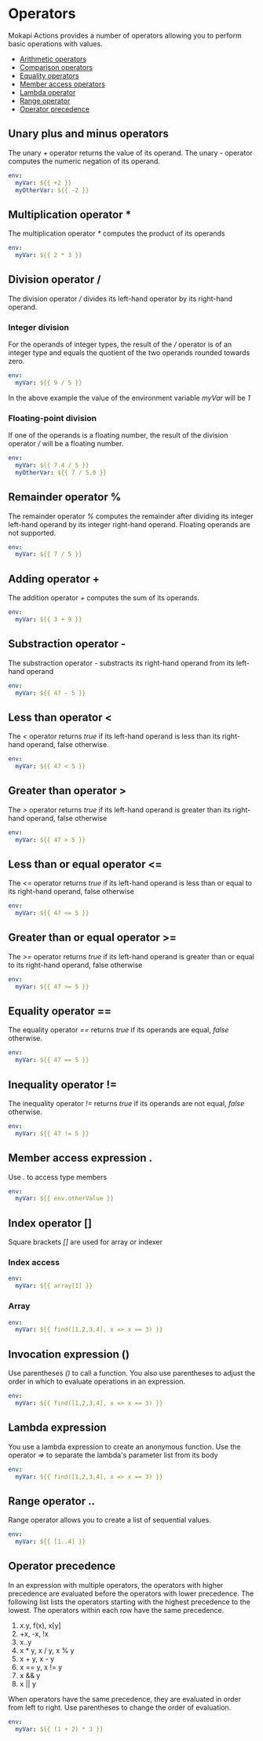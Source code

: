 # Operators
Mokapi Actions provides a number of operators allowing you to perform basic operations with values.

- [Arithmetic operators](#arithmetic)
- [Comparison operators](#comparison)
- [Equality operators](#equality)
- [Member access operators](#member)
- [Lambda operator](#lambda)
- [Range operator](#range)
- [Operator precedence](#precedence)

## Unary plus and minus operators <span id="arithmetic"></span>
The unary *+* operator returns the value of its operand. The unary *-* operator computes the numeric negation of its operand.

```yaml
env:
  myVar: ${{ +2 }}
  myOtherVar: ${{ -2 }}
```

## Multiplication operator *
The multiplication operator *\** computes the product of its operands

```yaml
env:
  myVar: ${{ 2 * 3 }}
```

## Division operator /
The division operator */* divides its left-hand operator by its right-hand operand.

### Integer division
For the operands of integer types, the result of the */* operator is of an integer type and equals the quotient of the two operands rounded towards zero.

```yaml
env:
  myVar: ${{ 9 / 5 }}
```
In the above example the value of the environment variable *myVar* will be *1*

### Floating-point division
If one of the operands is a floating number, the result of the division operator */* will be a floating number.

```yaml
env:
  myVar: ${{ 7.4 / 5 }}
  myOtherVar: ${{ 7 / 5.0 }}
```

## Remainder operator %
The remainder operator *%* computes the remainder after dividing its integer left-hand operand by its integer right-hand operand. Floating operands are not supported.

```yaml
env:
  myVar: ${{ 7 / 5 }}
```

## Adding operator +
The addition operator *+* computes the sum of its operands.

```yaml
env:
  myVar: ${{ 3 + 9 }}
```

## Substraction operator -
The substraction operator *-* substracts its right-hand operand from its left-hand operand

```yaml
env:
  myVar: ${{ 47 - 5 }}
```

## Less than operator < <span id="comparison"></span>
The *<* operator returns *true* if its left-hand operand is less than its right-hand operand, false otherwise.

```yaml
env:
  myVar: ${{ 47 < 5 }}
```

## Greater than operator >
The *>* operator returns *true* if its left-hand operand is greater than its right-hand operand, false otherwise

```yaml
env:
  myVar: ${{ 47 > 5 }}
```

## Less than or equal operator <=
The *<=* operator returns *true* if its left-hand operand is less than or equal to its right-hand operand, false otherwise

```yaml
env:
  myVar: ${{ 47 <= 5 }}
```

## Greater than or equal operator >=
The *>=* operator returns *true* if its left-hand operand is greater than or equal to its right-hand operand, false otherwise

```yaml
env:
  myVar: ${{ 47 >= 5 }}
```

## Equality operator == <span id="equality"></span>
The equality operator *==* returns *true* if its operands are equal, *false* otherwise.

```yaml
env:
  myVar: ${{ 47 == 5 }}
```

## Inequality operator !=
The inequality operator *!=* returns *true* if its operands are not equal, *false* otherwise.

```yaml
env:
  myVar: ${{ 47 != 5 }}
```

## Member access expression . <span id="member"></span>
Use *.* to access type members

```yaml
env:
  myVar: ${{ env.otherValue }}
```

## Index operator []
Square brackets *[]* are used for array or indexer

### Index access
```yaml
env:
  myVar: ${{ array[1] }}
```

### Array
```yaml
env:
  myVar: ${{ find([1,2,3,4], x => x == 3) }}
```

## Invocation expression ()
Use parentheses *()* to call a function.  You also use parentheses to adjust the order in which to evaluate operations in an expression.

```yaml
env:
  myVar: ${{ find([1,2,3,4], x => x == 3) }}
```

## Lambda expression <span id="lambda"></span>
You use a lambda expression to create an anonymous function. Use the operator *=>* to separate the lambda's parameter list from its body

```yaml
env:
  myVar: ${{ find([1,2,3,4], x => x == 3) }}
```

## Range operator .. <span id="range"></span>
Range operator allows you to create a list of sequential values.
```yaml
env:
  myVar: ${{ [1..4] }}
```

## Operator precedence <span id="precedence"></span>
In an expression with multiple operators, the operators with higher precedence are evaluated before the operators with lower precedence. The following list lists the operators starting with the highest precedence to the lowest. The operators within each row have the same precedence. 

1. x.y, f(x), x\[y]
2. +x, -x, !x
3. x..y
4. x * y, x / y, x % y
5. x + y, x - y
6. x == y, x != y
7. x && y   
8. x || y

When operators have the same precedence, they are evaluated in order from left to right. Use parentheses to change the order of evaluation.

```yaml
env:
  myVar: ${{ (1 + 2) * 3 }}
```